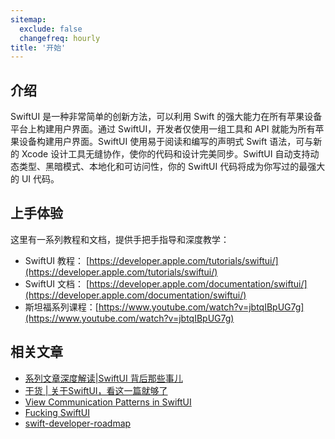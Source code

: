 ```yaml
---
sitemap:
  exclude: false
  changefreq: hourly
title: '开始'
---
```


## 介绍

SwiftUI 是一种非常简单的创新方法，可以利用 Swift 的强大能力在所有苹果设备平台上构建用户界面。通过 SwiftUI，开发者仅使用一组工具和 API 就能为所有苹果设备构建用户界面。SwiftUI 使用易于阅读和编写的声明式 Swift 语法，可与新的 Xcode 设计工具无缝协作，使你的代码和设计完美同步。SwiftUI 自动支持动态类型、黑暗模式、本地化和可访问性，你的 SwiftUI 代码将成为你写过的最强大的 UI 代码。

## 上手体验

这里有一系列教程和文档，提供手把手指导和深度教学：

* SwiftUI 教程： [https://developer.apple.com/tutorials/swiftui/](https://developer.apple.com/tutorials/swiftui/)
* SwiftUI 文档： [https://developer.apple.com/documentation/swiftui/](https://developer.apple.com/documentation/swiftui/)
* 斯坦福系列课程：[https://www.youtube.com/watch?v=jbtqIBpUG7g](https://www.youtube.com/watch?v=jbtqIBpUG7g)

## 相关文章

* [系列文章深度解读|SwiftUI 背后那些事儿](https://developer.aliyun.com/article/706780)
* [干货 | 关于SwiftUI，看这一篇就够了](https://cloud.tencent.com/developer/article/1511093)
* [View Communication Patterns in SwiftUI](https://blog.csdn.net/kmyhy/article/details/97176972)
* [Fucking SwiftUI](https://fuckingswiftui.com/)
* [swift-developer-roadmap](https://trello.com/b/hLGyiEEE/swift-developer-roadmap)
